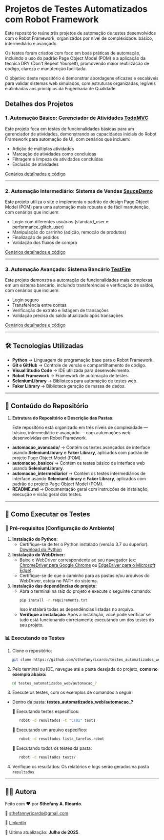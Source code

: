 # Projetos de Testes Automatizados com Robot Framework

Este repositório reúne três projetos de automação de testes desenvolvidos com o Robot Framework, organizados por nível de complexidade: básico, intermediário e avançado.

Os testes foram criados com foco em boas práticas de automação, incluindo o uso do padrão Page Object Model (POM) e a aplicação da técnica DRY (Don't Repeat Yourself), promovendo maior reutilização de código, clareza e manutenção facilitada.

O objetivo deste repositório é demonstrar abordagens eficazes e escaláveis para validar sistemas web simulados, com estruturas organizadas, legíveis e alinhadas aos princípios da Engenharia de Qualidade.

## Detalhes dos Projetos

### 1. Automação Básico: Gerenciador de Atividades [TodoMVC](https://todomvc.com/)
Este projeto foca em testes de funcionalidades básicas para um gerenciador de atividades, demonstrando as capacidades iniciais do Robot Framework para automação de UI, com cenários que incluem:
- Adição de múltiplas atividades
- Marcação de atividades como concluídas
- Filtragem e limpeza de atividades concluídas
- Exclusão de atividades

[Cenários detalhados e código](./automacao_basico)

---

### 2. Automação Intermediário: Sistema de Vendas [SauceDemo](https://www.saucedemo.com/)
Este projeto utiliza o site e implementa o padrão de design Page Object Model (POM) para uma automação mais robusta e de fácil manutenção, com cenários que incluem:
- Login com diferentes usuários (standard_user e performance_glitch_user)
- Manipulação do carrinho (adição, remoção de produtos)
- Finalização de pedidos
- Validação dos fluxos de compra

[Cenários detalhados e código](./automacao_intermediario)

---

### 3. Automação Avançado: Sistema Bancário [TestFire](https://demo.testfire.net/login.jsp)
Este projeto demonstra a automação de funcionalidades mais complexas em um sistema bancário, incluindo transferências e verificação de saldos, com cenários que incluem:
- Login seguro
- Transferência entre contas
- Verificação de extrato e listagem de transações
- Validação precisa do saldo atualizado após transações

[Cenários detalhados e código](./automacao_avancado)

---

## 🛠️ Tecnologias Utilizadas

- **Python** → Linguagem de programação base para o Robot Framework.  
- **Git e GitHub** → Controle de versão e compartilhamento de código.  
- **Visual Studio Code** → IDE utilizada para desenvolvimento.  
- **Robot Framework** → Framework de automação de testes.  
- **SeleniumLibrary** → Biblioteca para automação de testes web.  
- **Faker Library**  → Biblioteca geração de massa de dados.

---

## 📁 Conteúdo do Repositório 
1. **Estrutura do Repositório e Descrição das Pastas:**
   
   Este repositório está organizado em três níveis de complexidade — básico, intermediário e avançado — com automações web desenvolvidas em Robot Framework.
- **automacao_avancado/** → Contém os testes avançados de interface usando **SeleniumLibrary** e **Faker Library**, aplicados com padrão de projeto Page Object Model (POM).
- **automacao_basico/** → Contém os testes básico de interface web usando **SeleniumLibrary**.  
- **automacao_intermediario/** → Contém os testes intermediários de interface usando **SeleniumLibrary** e **Faker Library**, aplicados com padrão de projeto Page Object Model (POM).
- **README.md** → Documentação geral com instruções de instalação, execução e visão geral dos testes.  

---

## 🤖 Como Executar os Testes
### 🔧 Pré-requisitos (Configuração do Ambiente)
  1. **Instalação do Python:**
     - Certifique-se de ter o Python instalado (versão 3.7 ou superior). [Download do Python](https://www.python.org/downloads/)
  2. **Instalação do WebDriver:**
     - Baixe o WebDriver correspondente ao seu navegador (ex: [ChromeDriver para Google Chrome](https://googlechromelabs.github.io/chrome-for-testing/) ou [EdgeDriver para o Microsoft Edge](https://developer.microsoft.com/pt-br/microsoft-edge/tools/webdriver)).
     - Certifique-se de que o caminho para as pastas e/ou arquivos do WebDriver, esteja no PATH do sistema. 
  3. **Instalação das dependências do projeto:**
     - Abra o terminal na raiz do projeto e execute o seguinte comando:
       ```bash
       pip install -r requirements.txt
       ```
       Isso instalará todas as dependências listadas no arquivo.
     - **Verifique a instalação:**
       Após a instalação, você pode verificar se tudo está funcionando corretamente executando um dos testes do seu projeto.

### 📊 Executando os Testes
1. Clone o repositório:
```bash
   git clone https://github.com/sthefanyricardo/testes_automatizados_web.git
```
2. Pelo terminal ou IDE, navegue até a pasta desejada do projeto, **como no exemplo abaixo:**
```bash
   cd testes_automatizados_web/automacao_?
```
3. Execute os testes, com os exemplos de comandos a seguir:
- Dentro da pasta: **testes_automatizados_web/automacao_?**

   📌 Executando testes específicos:
   ```bash
      robot -d resultados -t "CT01" tests
   ```
   📌 Executando um arquivo específico:
   ```bash
      robot -d resultados lista_tarefas.robot
   ```
   📌 Executando todos os testes da pasta:
   ```bash
      robot -d resultados tests/
   ```
4. Verifique os resultados:
  Os relatórios e logs serão gerados na pasta ```resultados```.

--- 

## 🙋‍♀️ Autora
Feito com ❤️ por **Sthefany A. Ricardo**. 

📧 sthefannyricardo@gmail.com 

🔗 [LinkedIn](https://www.linkedin.com/in/sthefanyricardo/) 

📅 Última atualização: **Julho de 2025**. 
